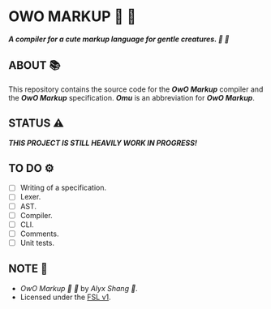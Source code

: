 # OWO MARKUP :ribbon: :gift_heart:

***A compiler for a cute markup language for gentle creatures. :ribbon: :gift_heart:***

## ABOUT :books:

This repository contains the source code for the ***OwO Markup***
compiler and the ***OwO Markup*** specification. ***Omu*** is an
abbreviation for ***OwO Markup***.

## STATUS :warning:

***THIS PROJECT IS STILL HEAVILY WORK IN PROGRESS!***

## TO DO :gear:

- [ ] Writing of a specification.
- [ ] Lexer.
- [ ] AST.
- [ ] Compiler.
- [ ] CLI.
- [ ] Comments.
- [ ] Unit tests.

## NOTE :scroll:

- *OwO Markup :ribbon: :gift_heart:* by *Alyx Shang :black_heart:*.
- Licensed under the [FSL v1](https://github.com/alyxshang/fair-software-license).
